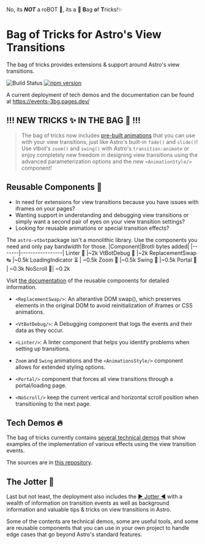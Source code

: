 No, its ***NOT*** a roBOT 🤖, its a 👜 <b>B</b>ag <b>o</b>f <b>T</b>ricks!✨

# **Bag of Tricks** for Astro's **View Transitions**

The bag of tricks provides extensions & support around Astro's view transitions.

![Build Status](https://github.com/martrapp/astro-vtbot/actions/workflows/astro.yml/badge.svg)
[![npm version](https://img.shields.io/npm/v/astro-vtbot)](https://www.npmjs.com/package/astro-vtbot)


A current deployment of tech demos and the documentation can be found at https://events-3bg.pages.dev/

## !!! NEW TRICKS ✨ IN THE BAG 👜 !!!

> The bag of tricks now includes [pre-built animations](https://events-3bg.pages.dev/animations/one/) that you can use with your view transitions, just like Astro's built-in `fade()` and `slide()`! Use vtbot's `zoom()` and `swing()` with Astro's `transition:animate` or enjoy completely new freedom in designing view transitions using the advanced parameterization options and the new `<AnimationStyle/>` component!

## Reusable Components 🧩

* In need for extensions for view transitions because you have issues with iframes on your pages?
* Wanting support in understanding and debugging view transitions or simply want a second pair of eyes on your view transition settings?
* Looking for reusable animations or special transition effects?

The `astro-vtbot`package isn't a monolithic library. Use the components you need and only pay bandwidth for those. 
|Component|Brotli bytes added|
|-------|-----------------|
Linter 🧹 |~2k
VtBotDebug 🐛 |~2k
ReplacementSwap ↹ |~0.5k
LoadingIndicator ⏳ | ~0.5k
Zoom 🔎 |~0.5k
Swing 🎷 |~0.5k
Portal 🚪 | ~0.3k
NoScroll 📜| ~0.2k

Visit [the documentation](https://events-3bg.pages.dev/components/) of the reusable components for detailed information.

- `<ReplacementSwap/>`: An alterantive DOM swap(), which preserves elements in the original DOM to avoid reinitialization of iframes or CSS animations.

- `<VtBotDebug/>`: A Debugging component that logs the events and their data as they occur.

- `<Linter/>`: A linter component that helps you identify problems when setting up transitions.

- `Zoom` and `Swing` animations and the `<AnimationsStyle/>` component allows for extended styling options.

- `<Portal/>` component that forces all view transitions through a portal/loading page. 

- `<NoScroll/>` keep the current vertical and horizontal scroll position when transitioning to the next page.

## Tech Demos 🔥

The bag of tricks currently contains [several technical demos](https://events-3bg.pages.dev/demos/) that show examples of the implementation of various effects using the view transition events.

The sources are in [this repository](https://github.com/martrapp/astro-vtbot-website).

## The Jotter 📓
Last but not least, the deployment also includes the [▶ Jotter ◀](https://events-3bg.pages.dev/docs/Jotter/) with a wealth of information on transition events as well as background information and valuable tips & tricks on view transitions in Astro.

Some of the contents are technical demos, some are useful tools, and some are reusable components that you can use in your own project to handle edge cases that go beyond Astro's standard features.

